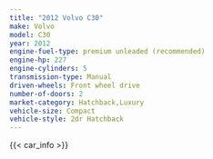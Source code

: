```yaml
---
title: "2012 Volvo C30"
make: Volvo
model: C30
year: 2012
engine-fuel-type: premium unleaded (recommended)
engine-hp: 227
engine-cylinders: 5
transmission-type: Manual
driven-wheels: Front wheel drive
number-of-doors: 2
market-category: Hatchback,Luxury
vehicle-size: Compact
vehicle-style: 2dr Hatchback
---
```


{{< car_info >}}
